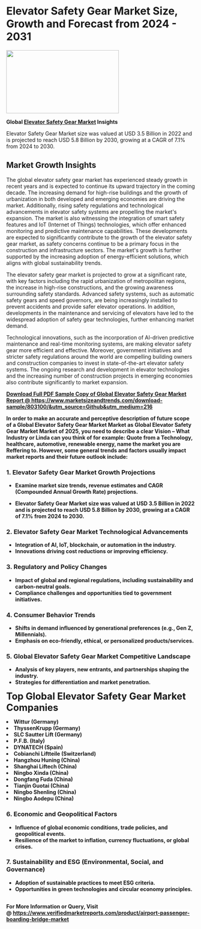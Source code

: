<H1>Elevator Safety Gear Market Size, Growth and Forecast from 2024 - 2031</H1><img class="aligncenter size-medium wp-image-584254" src="https://thirdeyenews.in/wp-content/uploads/2024/09/Global-Market-Research-300x168.jpeg" alt="" width="300" height="168" /><p><strong>Global&nbsp;<a href="https://www.marketsizeandtrends.com/download-sample/803100/&amp;utm_source=Github&utm_medium=216">Elevator Safety Gear Market</a> Insights</strong></p><p>Elevator Safety Gear Market size was valued at USD 3.5 Billion in 2022 and is projected to reach USD 5.8 Billion by 2030, growing at a CAGR of 7.1% from 2024 to 2030.</p><p><h2>Market Growth Insights</h2> <p>The global elevator safety gear market has experienced steady growth in recent years and is expected to continue its upward trajectory in the coming decade. The increasing demand for high-rise buildings and the growth of urbanization in both developed and emerging economies are driving the market. Additionally, rising safety regulations and technological advancements in elevator safety systems are propelling the market's expansion. The market is also witnessing the integration of smart safety features and IoT (Internet of Things) technologies, which offer enhanced monitoring and predictive maintenance capabilities. These developments are expected to significantly contribute to the growth of the elevator safety gear market, as safety concerns continue to be a primary focus in the construction and infrastructure sectors. The market's growth is further supported by the increasing adoption of energy-efficient solutions, which aligns with global sustainability trends.</p> <p><strong><a href="#"></a></strong></p> <p>The elevator safety gear market is projected to grow at a significant rate, with key factors including the rapid urbanization of metropolitan regions, the increase in high-rise constructions, and the growing awareness surrounding safety standards. Advanced safety systems, such as automatic safety gears and speed governors, are being increasingly installed to prevent accidents and provide safer elevator operations. In addition, developments in the maintenance and servicing of elevators have led to the widespread adoption of safety gear technologies, further enhancing market demand.</p> <p>Technological innovations, such as the incorporation of AI-driven predictive maintenance and real-time monitoring systems, are making elevator safety gear more efficient and effective. Moreover, government initiatives and stricter safety regulations around the world are compelling building owners and construction companies to invest in state-of-the-art elevator safety systems. The ongoing research and development in elevator technologies and the increasing number of construction projects in emerging economies also contribute significantly to market expansion.</p> <p><strong><a href="#"></p><p><span class=""><strong>Download Full PDF Sample Copy of Global Elevator Safety Gear Market Report</strong> @ <a href="https://www.marketsizeandtrends.com/download-sample/803100/&amp;utm_source=Github&utm_medium=216" target="_blank">https://www.marketsizeandtrends.com/download-sample/803100/&amp;utm_source=Github&utm_medium=216</a></span></p><p>In order to make an accurate and perceptive description of future scope of a Global&nbsp;Elevator Safety Gear Market Market as Global&nbsp;Elevator Safety Gear Market Market of 2025, you need to describe a clear Vision &ndash; What Industry or Linda can you think of for example: Quote from a Technology, healthcare, automotive, renewable energy, name the market you are Reffering to. However, some general trends and factors usually impact market reports and their future outlook include:</p><h3>1.&nbsp;<strong>Elevator Safety Gear Market Growth Projections</strong></h3><ul><li>Examine market size trends, revenue estimates and CAGR (Compounded Annual Growth Rate) projections.</li><li><p>Elevator Safety Gear Market size was valued at USD 3.5 Billion in 2022 and is projected to reach USD 5.8 Billion by 2030, growing at a CAGR of 7.1% from 2024 to 2030.</p></li></ul><h3>2.&nbsp;<strong>Elevator Safety Gear Market Technological Advancements</strong></h3><ul><li>Integration of AI, IoT, blockchain, or automation in the industry.</li><li>Innovations driving cost reductions or improving efficiency.</li></ul><h3>3.&nbsp;<strong>Regulatory and Policy Changes</strong></h3><ul><li>Impact of global and regional regulations, including sustainability and carbon-neutral goals.</li><li>Compliance challenges and opportunities tied to government initiatives.</li></ul><h3>4.&nbsp;<strong>Consumer Behavior Trends</strong></h3><ul><li>Shifts in demand influenced by generational preferences (e.g., Gen Z, Millennials).</li><li>Emphasis on eco-friendly, ethical, or personalized products/services.</li></ul><h3>5.&nbsp;<strong>Global Elevator Safety Gear Market Competitive Landscape</strong></h3><ul><li>Analysis of key players, new entrants, and partnerships shaping the industry.</li><li>Strategies for differentiation and market penetration.</li></ul><p data-pm-slice="1 1 []"><span style="color: inherit; font-family: inherit; font-size: 25px;">Top Global Elevator Safety Gear Market Companies</span></p><div class="" data-test-id=""><p><li>Wittur (Germany)</li><li> ThyssenKrupp (Germany)</li><li> SLC Sautter Lift (Germany)</li><li> P.F.B. (Italy)</li><li> DYNATECH (Spain)</li><li> Cobianchi Liftteile (Switzerland)</li><li> Hangzhou Huning (China)</li><li> Shanghai Liftech (China)</li><li> Ningbo Xinda (China)</li><li> Dongfang Fuda (China)</li><li> Tianjin Guotai (China)</li><li> Ningbo Shenling (China)</li><li> Ningbo Aodepu (China)</li></p></div><h3>6.&nbsp;<strong>Economic and Geopolitical Factors</strong></h3><ul><li>Influence of global economic conditions, trade policies, and geopolitical events.</li><li>Resilience of the market to inflation, currency fluctuations, or global crises.</li></ul><h3>7.&nbsp;<strong>Sustainability and ESG (Environmental, Social, and Governance)</strong></h3><ul><li>Adoption of sustainable practices to meet ESG criteria.</li><li>Opportunities in green technologies and circular economy principles.</li></ul><h2><strong style="font-size: 14px;">For More Information or Query, Visit @&nbsp;</strong><a style="background-color: #ffffff; font-size: 14px;" href="https://www.marketsizeandtrends.com/report/elevator-safety-gear-market/" target="_blank">https://www.verifiedmarketreports.com/product/airport-passenger-boarding-bridge-market</a></h2>
